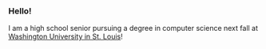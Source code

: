 
### Hello!

<div>
  <p>I am a high school senior pursuing a degree in computer science next fall at <a href="https://wustl.edu/">Washington University in St. Louis</a>!</p>
</div>
